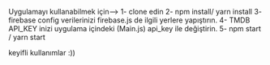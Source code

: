 Uygulamayı kullanabilmek için-->
1- clone edin
2- npm install/ yarn install
3- firebase config verilerinizi firebase.js de ilgili yerlere yapıştırın.
4- TMDB API_KEY inizi uygulama içindeki (Main.js) api_key ile değiştirin.
5- npm start / yarn start

keyifli kullanımlar :))
